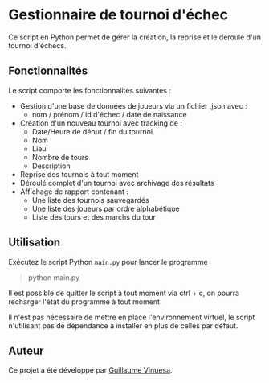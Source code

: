 # Gestionnaire de tournoi d'échec

Ce script en Python permet de gérer la création, la reprise et le déroulé d'un tournoi d'échecs.


## Fonctionnalités

Le script comporte les fonctionnalités suivantes :
- Gestion d'une base de données de joueurs via un fichier .json avec :
  - nom / prénom / id d'échec / date de naissance
- Création d'un nouveau tournoi avec tracking de :
  - Date/Heure de début / fin du tournoi
  - Nom
  - Lieu
  - Nombre de tours
  - Description
- Reprise des tournois à tout moment
- Déroulé complet d'un tournoi avec archivage des résultats
- Affichage de rapport contenant :
  - Une liste des tournois sauvegardés
  - Une liste des joueurs par ordre alphabétique
  - Liste des tours et des marchs du tour

## Utilisation

Exécutez le script Python `main.py` pour lancer le programme
>python main.py

Il est possible de quitter le script à tout moment via ctrl + c, on pourra recharger l'état du programme à tout moment

Il n'est pas nécessaire de mettre en place l'environnement virtuel, le script n'utilisant pas de dépendance à installer en plus de celles par défaut.

## Auteur

Ce projet a été développé par [Guillaume Vinuesa](https://github.com/Tuxiboule).
